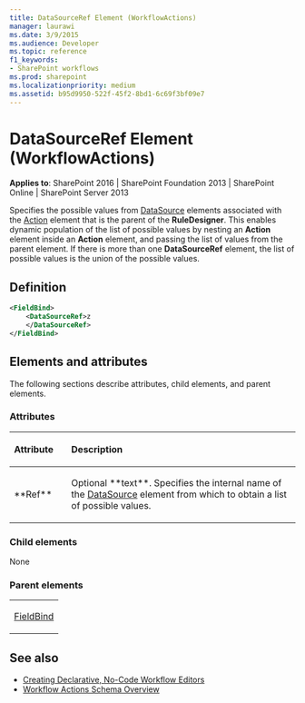 ```yaml
---
title: DataSourceRef Element (WorkflowActions)
manager: laurawi
ms.date: 3/9/2015
ms.audience: Developer
ms.topic: reference
f1_keywords:
- SharePoint workflows
ms.prod: sharepoint
ms.localizationpriority: medium
ms.assetid: b95d9950-522f-45f2-8bd1-6c69f3bf09e7
---
```


# DataSourceRef Element (WorkflowActions)

**Applies to**: SharePoint 2016 | SharePoint Foundation 2013 | SharePoint Online | SharePoint Server 2013

Specifies the possible values from [DataSource](datasource-element-workflowactions.md) elements associated with the [Action](action-element-workflowactions.md) element that is the parent of the **RuleDesigner**. This enables dynamic population of the list of possible values by nesting an **Action** element inside an **Action** element, and passing the list of values from the parent element. If there is more than one **DataSourceRef** element, the list of possible values is the union of the possible values.

## Definition

```XML
<FieldBind>
    <DataSourceRef>z
    </DataSourceRef>
</FieldBind>
```

## Elements and attributes

The following sections describe attributes, child elements, and parent elements.

### Attributes

<table>
<colgroup>
<col width="20%" />
<col width="80%" />
</colgroup>
<thead>
<tr class="header">
<th align="left"><p>Attribute</p></th>
<th align="left"><p>Description</p></th>
</tr>
</thead>
<tbody>
<tr class="odd">
<td align="left"><p>**Ref**</p></td>
<td align="left"><p>Optional **text**. Specifies the internal name of the <a href="datasource-element-workflowactions.md">DataSource</a> element from which to obtain a list of possible values.</p></td>
</tr>
</tbody>
</table>

### Child elements

None

### Parent elements

<table>
<colgroup>
<col width="100%" />
</colgroup>
<tbody>
<tr class="odd">
<td align="left"><p><a href="fieldbind-element-workflowactions.md">FieldBind</a></p></td>
</tr>
</tbody>
</table>

## See also

- [Creating Declarative, No-Code Workflow Editors](https://msdn.microsoft.com/library/office/bb417436.aspx)
- [Workflow Actions Schema Overview](https://msdn.microsoft.com/library/office/bb897626.aspx)







